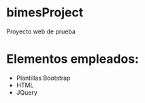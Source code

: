 # bimesProject
Proyecto web de prueba


# Elementos empleados:
*  Plantillas Bootstrap
*  HTML
*  JQuery
